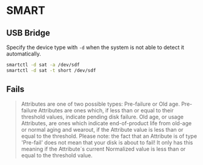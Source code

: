 # SMART

## USB Bridge

Specify the device type with `-d`
when the system is not able to detect it automatically.

```bash
smartctl -d sat -a /dev/sdf
smartctl -d sat -t short /dev/sdf
```

## Fails

> Attributes  are  one  of  two  possible
> types:  Pre-failure or Old age.  Pre-failure Attributes are ones
> which, if less than or equal to their threshold values, indicate
> pending  disk  failure.   Old age, or usage Attributes, are ones
> which indicate end-of-product life from old-age or normal  aging
> and wearout, if the Attribute value is less than or equal to the
> threshold.  Please note: the fact that an Attribute is  of  type
> 'Pre-fail'  does  not  mean that your disk is about to fail!  It
> only has this meaning  if  the  Attribute´s  current  Normalized
> value is less than or equal to the threshold value.
